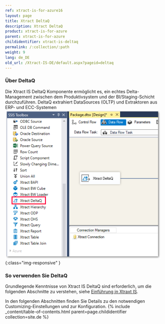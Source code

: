 ```yaml
---
ref: xtract-is-for-azure16
layout: page
title: Xtract DeltaQ
description: Xtract DeltaQ
product: xtract-is-for-azure
parent: xtract-is-for-azure
childidentifier: xtract-is-deltaq
permalink: /:collection/:path
weight: 9
lang: de_DE
old_url: /Xtract-IS-DE/default.aspx?pageid=deltaq
---
```

### Über DeltaQ
Die Xtract IS DeltaQ Komponente ermöglicht es, ein echtes Delta-Management zwischen dem Produktivsystem und der BI/Staging-Schicht durchzuführen.
DeltaQ extrahiert DataSources (OLTP) und Extraktoren aus ERP- und ECC-Systemen 
![DeltaQ](/img/content/xis/xis_deltaq_overview.png){:class="img-responsive" }

### So verwenden Sie DeltaQ
Grundlegende Kenntnisse von Xtract IS DeltaQ sind erforderlich, um die folgenden Abschnitte zu verstehen, siehe [Einführung in Xtraxt IS](./einfuehrung).

In den folgenden Abschnitten finden Sie Details zu den notwendigen Customizing-Einstellungen und zur Konfiguration.
{% include _content/table-of-contents.html parent=page.childidentifier collection=site.de %}
